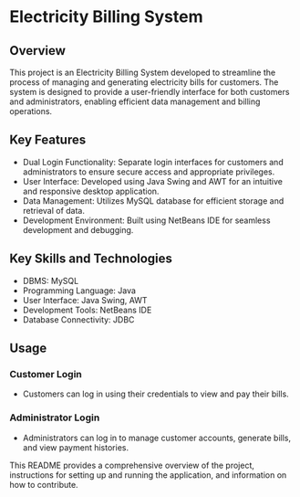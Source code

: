 # Electricity Billing System

## Overview
This project is an Electricity Billing System developed to streamline the process of managing and generating electricity bills for customers. The system is designed to provide a user-friendly interface for both customers and administrators, enabling efficient data management and billing operations.

## Key Features
- Dual Login Functionality: Separate login interfaces for customers and administrators to ensure secure access and appropriate privileges.
- User Interface: Developed using Java Swing and AWT for an intuitive and responsive desktop application.
- Data Management: Utilizes MySQL database for efficient storage and retrieval of data.
- Development Environment: Built using NetBeans IDE for seamless development and debugging.

## Key Skills and Technologies
- DBMS: MySQL
- Programming Language: Java
- User Interface: Java Swing, AWT
- Development Tools: NetBeans IDE
- Database Connectivity: JDBC

## Usage
### Customer Login
- Customers can log in using their credentials to view and pay their bills.
### Administrator Login
- Administrators can log in to manage customer accounts, generate bills, and view payment histories.

This README provides a comprehensive overview of the project, instructions for setting up and running the application, and information on how to contribute.
